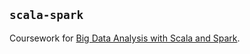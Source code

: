 ## `scala-spark`

Coursework for [Big Data Analysis with Scala and Spark](https://www.coursera.org/learn/scala-spark-big-data).
